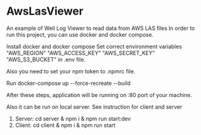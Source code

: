 # AwsLasViewer
An example of Well Log Viewer to read data from AWS LAS files
In order to run this project, you can use docker and docker compose.

Install docker and docker compose
Set correct environment variables "AWS_REGION" "AWS_ACCESS_KEY" "AWS_SECRET_KEY" "AWS_S3_BUCKET" in .env file.

Also you need to set your npm token to .npmrc file.

Run docker-compose up --force-recreate --build

After these steps, application will be running on :80 port of your machine.

Also it can be run on local server. See instruction for client and server
1) Server: cd server & npm i & npm run start:dev
2) Client: cd client & npm i & npm run start
